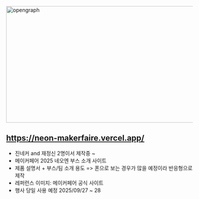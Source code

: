 
<img width="600" height="315" alt="opengraph" src="https://github.com/user-attachments/assets/97c1789c-a602-4722-8703-08fddd3bde83" />

## https://neon-makerfaire.vercel.app/

- 진네커 and 재정신 2명이서 제작중 ~ 
- 메이커페어 2025 네오엔 부스 소개 사이트
- 제품 설명서 + 부스/팀 소개 용도 => 폰으로 보는 경우가 많을 예정이라 반응형으로 제작 
- 레퍼런스 이미지: 메이커페어 공식 사이트
- 행사 당일 사용 예정 2025/09/27 ~ 28
